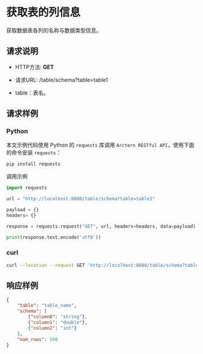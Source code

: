 # 获取表的列信息

获取数据表各列的名称与数据类型信息。

## 请求说明

- HTTP方法: **GET**
- 请求URL: /table/schema?table=table1

- table：表名。

## 请求样例

### Python

本文示例代码使用 Python 的 `requests` 库调用 `Arctern RESTful API`，使用下面的命令安装 `requests`：

```bash
pip install requests
```

调用示例

```python
import requests

url = "http://localhost:8080/table/schema?table=table1"

payload = {}
headers= {}

response = requests.request("GET", url, headers=headers, data=payload)

print(response.text.encode('utf8'))
```

### curl

```bash
curl --location --request GET 'http://localhost:8080/table/schema?table=table1'
```

## 响应样例

```json
{
    "table": "table_name",
    "schema": [
        {"column0": "string"},
        {"column1": "double"},
        {"column2": "int"}
    ],
    "num_rows": 500
}
```
